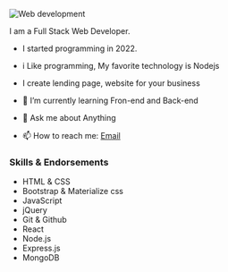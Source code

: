 ![Web development](https://www.codingem.com/wp-content/uploads/2021/10/juanjo-jaramillo-mZnx9429i94-unsplash-scaled.jpg)

I am a Full Stack Web Developer. 
- I started programming in 2022.
- i Like programming, My favorite technology is Nodejs
- I create lending page, website for your business

- 🌱 I’m currently learning Fron-end and Back-end
- 💬 Ask me about Anything
- 📫 How to reach me: <a href="mailto:changeitgo3@gmail.com">Email</a>

### Skills & Endorsements

<ul>
  <li>HTML & CSS</li>
  <li>Bootstrap & Materialize css</li>
  <li>JavaScript</li>
  <li>jQuery</li>
  <li>Git & Github</li>
  <li>React</li>
  <li>Node.js</li>
  <li>Express.js</li>
  <li>MongoDB</li>
</ul>
